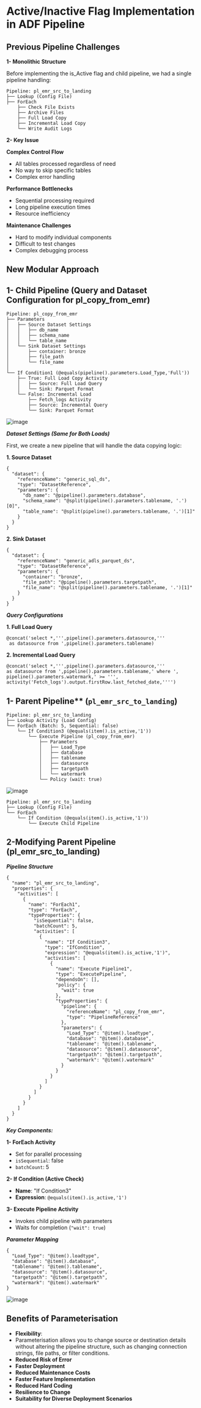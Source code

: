 # Active/Inactive Flag Implementation in ADF Pipeline

## Previous Pipeline Challenges

**1- Monolithic Structure**

Before implementing the is_Active flag and child pipeline, we had a single pipeline handling:
```
Pipeline: pl_emr_src_to_landing
├── Lookup (Config File)
├── ForEach
    ├── Check File Exists
    ├── Archive Files
    ├── Full Load Copy
    ├── Incremental Load Copy
    └── Write Audit Logs
```
**2- Key Issue**

**Complex Control Flow**
- All tables processed regardless of need
- No way to skip specific tables
- Complex error handling

**Performance Bottlenecks**
- Sequential processing required
- Long pipeline execution times
- Resource inefficiency

**Maintenance Challenges**
- Hard to modify individual components
- Difficult to test changes
- Complex debugging process

## New Modular Approach

## 1- Child Pipeline (Query and Dataset Configuration for pl_copy_from_emr) ##

```
Pipeline: pl_copy_from_emr
├── Parameters
│   ├── Source Dataset Settings
│   │   ├── db_name
│   │   ├── schema_name
│   │   └── table_name
│   └── Sink Dataset Settings
│       ├── container: bronze
│       ├── file_path
│       └── file_name
│
└── If Condition1 (@equals(pipeline().parameters.Load_Type,'Full'))
    ├── True: Full Load Copy Activity
    │   ├── Source: Full Load Query
    │   └── Sink: Parquet Format
    └── False: Incremental Load
        ├── Fetch_logs Activity
        ├── Source: Incremental Query
        └── Sink: Parquet Format
```

![image](https://github.com/user-attachments/assets/4bd6b996-3720-4066-8d5b-43ec35df5b6b)

***Dataset Settings (Same for Both Loads)***

First, we create a new pipeline that will handle the data copying logic:

****1. Source Dataset****

```
{
  "dataset": {
    "referenceName": "generic_sql_ds",
    "type": "DatasetReference",
    "parameters": {
      "db_name": "@pipeline().parameters.database",
      "schema_name": "@split(pipeline().parameters.tablename, '.')[0]",
      "table_name": "@split(pipeline().parameters.tablename, '.')[1]"
    }
  }
}
```
****2. Sink Dataset****
```
{
  "dataset": {
    "referenceName": "generic_adls_parquet_ds",
    "type": "DatasetReference",
    "parameters": {
      "container": "bronze",
      "file_path": "@pipeline().parameters.targetpath",
      "file_name": "@split(pipeline().parameters.tablename, '.')[1]"
    }
  }
}
```

***Query Configurations***

****1. Full Load Query****
```
@concat('select *,''',pipeline().parameters.datasource,'''
 as datasource from ',pipeline().parameters.tablename)
````

****2. Incremental Load Query****
```
@concat('select *,''',pipeline().parameters.datasource,'''
as datasource from ',pipeline().parameters.tablename,' where ',
pipeline().parameters.watermark,' >= ''',
activity('Fetch_logs').output.firstRow.last_fetched_date,'''')
```



## 1- Parent Pipeline** (`pl_emr_src_to_landing`) ##

```
Pipeline: pl_emr_src_to_landing
├── Lookup Activity (Load Config)
└── ForEach (Batch: 5, Sequential: false)
    └── If Condition3 (@equals(item().is_active,'1'))
        └── Execute Pipeline (pl_copy_from_emr)
            ├── Parameters
            │   ├── Load_Type
            │   ├── database
            │   ├── tablename
            │   ├── datasource
            │   ├── targetpath
            │   └── watermark
            └── Policy (wait: true)
```
![image](https://github.com/user-attachments/assets/d5ac9cd9-6d5a-4d7d-8c7a-a55bb274cbb8)

```
Pipeline: pl_emr_src_to_landing
├── Lookup (Config File)
└── ForEach
    └── If Condition (@equals(item().is_active,'1'))
        └── Execute Child Pipeline
```
## 2-Modifying Parent Pipeline (pl_emr_src_to_landing) ##

***Pipeline Structure***
```
{
  "name": "pl_emr_src_to_landing",
  "properties": {
    "activities": [
      {
        "name": "ForEach1",
        "type": "ForEach",
        "typeProperties": {
          "isSequential": false,
          "batchCount": 5,
          "activities": [
            {
              "name": "If Condition3",
              "type": "IfCondition",
              "expression": "@equals(item().is_active,'1')",
              "activities": [
                {
                  "name": "Execute Pipeline1",
                  "type": "ExecutePipeline",
                  "dependsOn": [],
                  "policy": {
                    "wait": true
                  },
                  "typeProperties": {
                    "pipeline": {
                      "referenceName": "pl_copy_from_emr",
                      "type": "PipelineReference"
                    },
                    "parameters": {
                      "Load_Type": "@item().loadtype",
                      "database": "@item().database",
                      "tablename": "@item().tablename",
                      "datasource": "@item().datasource",
                      "targetpath": "@item().targetpath",
                      "watermark": "@item().watermark"
                    }
                  }
                }
              ]
            }
          ]
        }
      }
    ]
  }
}
```
***Key Components:***

****1- ForEach Activity****
- Set for parallel processing
- `isSequential`: false
- `batchCount`: 5

****2- If Condition (Active Check)****
- **Name**: "If Condition3"
- **Expression**: `@equals(item().is_active,'1')`

****3- Execute Pipeline Activity****
- Invokes child pipeline with parameters
- Waits for completion (`"wait": true`)


***Parameter Mapping***

```
{
  "Load_Type": "@item().loadtype",
  "database": "@item().database",
  "tablename": "@item().tablename",
  "datasource": "@item().datasource",
  "targetpath": "@item().targetpath",
  "watermark": "@item().watermark"
}
```
![image](https://github.com/user-attachments/assets/1e969200-cadd-4ebe-994d-880d0cb910d7)

## Benefits of Parameterisation

- **Flexibility**:
- Parameterisation allows you to change source or destination details without altering the pipeline structure, such as changing connection strings, file paths, or filter conditions.
- **Reduced Risk of Error**
- **Faster Deployment**
- **Reduced Maintenance Costs**
- **Faster Feature Implementation**
- **Reduced Hard Coding**
- **Resilience to Change**
- **Suitability for Diverse Deployment Scenarios**

